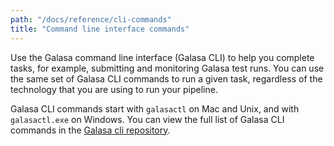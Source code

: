 ```yaml
---
path: "/docs/reference/cli-commands"
title: "Command line interface commands"
---
```


Use the Galasa command line interface (Galasa CLI) to help you complete tasks, for example, submitting and monitoring Galasa test runs. You can use the same set of Galasa CLI commands to run a given task, regardless of the technology that you are using to run your pipeline. 

Galasa CLI commands start with `galasactl` on Mac and Unix, and with `galasactl.exe` on Windows. You can view the full list of Galasa CLI commands in the  <a href="https://github.com/galasa-dev/cli/tree/main/docs/generated" target="_blank"> Galasa cli repository</a>.

